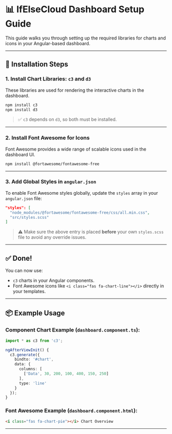 

# 📊 IfElseCloud Dashboard Setup Guide

This guide walks you through setting up the required libraries for charts and icons in your Angular-based dashboard.

---

## 🔧 Installation Steps

### 1. Install Chart Libraries: `c3` and `d3`

These libraries are used for rendering the interactive charts in the dashboard.

```bash
npm install c3
npm install d3
```

> ✅ `c3` depends on `d3`, so both must be installed.

---

### 2. Install Font Awesome for Icons

Font Awesome provides a wide range of scalable icons used in the dashboard UI.

```bash
npm install @fortawesome/fontawesome-free
```

---

### 3. Add Global Styles in `angular.json`

To enable Font Awesome styles globally, update the `styles` array in your `angular.json` file:

```json
"styles": [
  "node_modules/@fortawesome/fontawesome-free/css/all.min.css",
  "src/styles.scss"
]
```

> ⚠️ Make sure the above entry is placed **before** your own `styles.scss` file to avoid any override issues.

---

## ✅ Done!

You can now use:
- `c3` charts in your Angular components.
- Font Awesome icons like `<i class="fas fa-chart-line"></i>` directly in your templates.

---

## 📦 Example Usage

### Component Chart Example (`dashboard.component.ts`):

```ts
import * as c3 from 'c3';

ngAfterViewInit() {
  c3.generate({
    bindto: '#chart',
    data: {
      columns: [
        ['Data', 30, 200, 100, 400, 150, 250]
      ],
      type: 'line'
    }
  });
}
```

### Font Awesome Example (`dashboard.component.html`):

```html
<i class="fas fa-chart-pie"></i> Chart Overview
```

---
